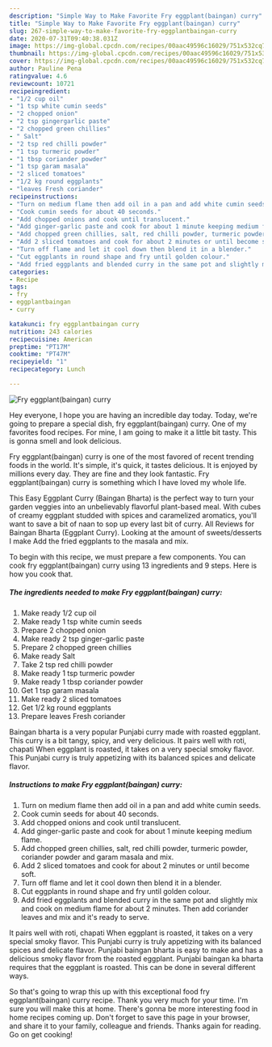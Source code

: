 ```yaml
---
description: "Simple Way to Make Favorite Fry eggplant(baingan) curry"
title: "Simple Way to Make Favorite Fry eggplant(baingan) curry"
slug: 267-simple-way-to-make-favorite-fry-eggplantbaingan-curry
date: 2020-07-31T09:40:38.031Z
image: https://img-global.cpcdn.com/recipes/00aac49596c16029/751x532cq70/fry-eggplantbaingan-curry-recipe-main-photo.jpg
thumbnail: https://img-global.cpcdn.com/recipes/00aac49596c16029/751x532cq70/fry-eggplantbaingan-curry-recipe-main-photo.jpg
cover: https://img-global.cpcdn.com/recipes/00aac49596c16029/751x532cq70/fry-eggplantbaingan-curry-recipe-main-photo.jpg
author: Pauline Pena
ratingvalue: 4.6
reviewcount: 10721
recipeingredient:
- "1/2 cup oil"
- "1 tsp white cumin seeds"
- "2 chopped onion"
- "2 tsp gingergarlic paste"
- "2 chopped green chillies"
- " Salt"
- "2 tsp red chilli powder"
- "1 tsp turmeric powder"
- "1 tbsp coriander powder"
- "1 tsp garam masala"
- "2 sliced tomatoes"
- "1/2 kg round eggplants"
- "leaves Fresh coriander"
recipeinstructions:
- "Turn on medium flame then add oil in a pan and add white cumin seeds."
- "Cook cumin seeds for about 40 seconds."
- "Add chopped onions and cook until translucent."
- "Add ginger-garlic paste and cook for about 1 minute keeping medium flame."
- "Add chopped green chillies, salt, red chilli powder, turmeric powder, coriander powder and garam masala and mix."
- "Add 2 sliced tomatoes and cook for about 2 minutes or until become soft."
- "Turn off flame and let it cool down then blend it in a blender."
- "Cut eggplants in round shape and fry until golden colour."
- "Add fried eggplants and blended curry in the same pot and slightly mix and cook on medium flame for about 2 minutes. Then add coriander leaves and mix and it&#39;s ready to serve."
categories:
- Recipe
tags:
- fry
- eggplantbaingan
- curry

katakunci: fry eggplantbaingan curry 
nutrition: 243 calories
recipecuisine: American
preptime: "PT17M"
cooktime: "PT47M"
recipeyield: "1"
recipecategory: Lunch

---
```



![Fry eggplant(baingan) curry](https://img-global.cpcdn.com/recipes/00aac49596c16029/751x532cq70/fry-eggplantbaingan-curry-recipe-main-photo.jpg)

Hey everyone, I hope you are having an incredible day today. Today, we're going to prepare a special dish, fry eggplant(baingan) curry. One of my favorites food recipes. For mine, I am going to make it a little bit tasty. This is gonna smell and look delicious.

Fry eggplant(baingan) curry is one of the most favored of recent trending foods in the world. It's simple, it's quick, it tastes delicious. It is enjoyed by millions every day. They are fine and they look fantastic. Fry eggplant(baingan) curry is something which I have loved my whole life.

This Easy Eggplant Curry (Baingan Bharta) is the perfect way to turn your garden veggies into an unbelievably flavorful plant-based meal. With cubes of creamy eggplant studded with spices and caramelized aromatics, you&#39;ll want to save a bit of naan to sop up every last bit of curry. All Reviews for Baingan Bharta (Eggplant Curry). Looking at the amount of sweets/desserts I make Add the fried eggplants to the masala and mix.


To begin with this recipe, we must prepare a few components. You can cook fry eggplant(baingan) curry using 13 ingredients and 9 steps. Here is how you cook that.

<!--inarticleads1-->

##### The ingredients needed to make Fry eggplant(baingan) curry:

1. Make ready 1/2 cup oil
1. Make ready 1 tsp white cumin seeds
1. Prepare 2 chopped onion
1. Make ready 2 tsp ginger-garlic paste
1. Prepare 2 chopped green chillies
1. Make ready  Salt
1. Take 2 tsp red chilli powder
1. Make ready 1 tsp turmeric powder
1. Make ready 1 tbsp coriander powder
1. Get 1 tsp garam masala
1. Make ready 2 sliced tomatoes
1. Get 1/2 kg round eggplants
1. Prepare leaves Fresh coriander


Baingan bharta is a very popular Punjabi curry made with roasted eggplant. This curry is a bit tangy, spicy, and very delicious. It pairs well with roti, chapati When eggplant is roasted, it takes on a very special smoky flavor. This Punjabi curry is truly appetizing with its balanced spices and delicate flavor. 

<!--inarticleads2-->

##### Instructions to make Fry eggplant(baingan) curry:

1. Turn on medium flame then add oil in a pan and add white cumin seeds.
1. Cook cumin seeds for about 40 seconds.
1. Add chopped onions and cook until translucent.
1. Add ginger-garlic paste and cook for about 1 minute keeping medium flame.
1. Add chopped green chillies, salt, red chilli powder, turmeric powder, coriander powder and garam masala and mix.
1. Add 2 sliced tomatoes and cook for about 2 minutes or until become soft.
1. Turn off flame and let it cool down then blend it in a blender.
1. Cut eggplants in round shape and fry until golden colour.
1. Add fried eggplants and blended curry in the same pot and slightly mix and cook on medium flame for about 2 minutes. Then add coriander leaves and mix and it&#39;s ready to serve.


It pairs well with roti, chapati When eggplant is roasted, it takes on a very special smoky flavor. This Punjabi curry is truly appetizing with its balanced spices and delicate flavor. Punjabi baingan bharta is easy to make and has a delicious smoky flavor from the roasted eggplant. Punjabi baingan ka bharta requires that the eggplant is roasted. This can be done in several different ways. 

So that's going to wrap this up with this exceptional food fry eggplant(baingan) curry recipe. Thank you very much for your time. I'm sure you will make this at home. There's gonna be more interesting food in home recipes coming up. Don't forget to save this page in your browser, and share it to your family, colleague and friends. Thanks again for reading. Go on get cooking!
